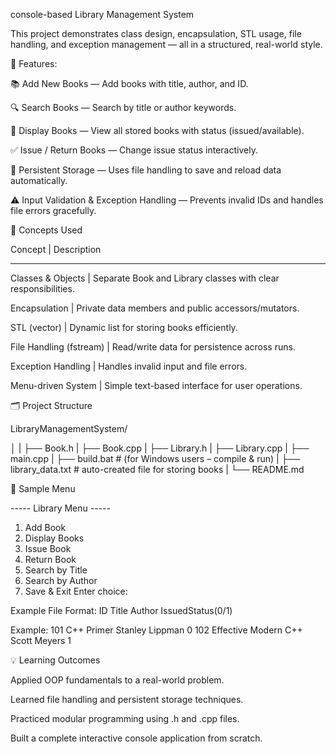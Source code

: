 console-based Library Management System

This project demonstrates class design, encapsulation, STL usage, file handling, and exception management — all in a structured, real-world style.

🧱 Features:

📚 Add New Books — Add books with title, author, and ID.

🔍 Search Books — Search by title or author keywords.

📄 Display Books — View all stored books with status (issued/available).

✅ Issue / Return Books — Change issue status interactively.

💾 Persistent Storage — Uses file handling to save and reload data automatically.

⚠️ Input Validation & Exception Handling — Prevents invalid IDs and handles file errors gracefully.

🧠 Concepts Used

Concept	                |  Description

------------------------------------------------------------------------------------------

Classes & Objects	      |  Separate Book and Library classes with clear responsibilities.

Encapsulation	          |  Private data members and public accessors/mutators.

STL (vector)	          |  Dynamic list for storing books efficiently.

File Handling (fstream)	|  Read/write data for persistence across runs.

Exception Handling	    |  Handles invalid input and file errors.

Menu-driven System	    |  Simple text-based interface for user operations.

🗂️ Project Structure

LibraryManagementSystem/

│
|
├── Book.h
|
├── Book.cpp
|
├── Library.h
|
├── Library.cpp
|
├── main.cpp
|
├── build.bat            # (for Windows users – compile & run)
|
├── library_data.txt      # auto-created file for storing books
|
└── README.md

🧩 Sample Menu

----- Library Menu -----
1. Add Book
2. Display Books
3. Issue Book
4. Return Book
5. Search by Title
6. Search by Author
7. Save & Exit
Enter choice:

Example File Format:
ID
Title
Author
IssuedStatus(0/1)

Example:
101
C++ Primer
Stanley Lippman
0
102
Effective Modern C++
Scott Meyers
1

💡 Learning Outcomes

Applied OOP fundamentals to a real-world problem.

Learned file handling and persistent storage techniques.

Practiced modular programming using .h and .cpp files.

Built a complete interactive console application from scratch.